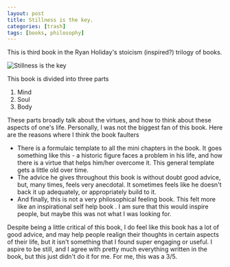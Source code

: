 ```yaml
---
layout: post
title: Stillness is the key.
categories: [trash]
tags: [books, philosophy]
---
```

This is third book in the Ryan Holiday's stoicism (inspired?) trilogy of books. 

![Stillness is the key](https://i.gr-assets.com/images/S/compressed.photo.goodreads.com/books/1566883842l/43582733.jpg)

This book is divided into three parts
1. Mind
2. Soul
3. Body

These parts broadly talk about the virtues, and how to think about these aspects of one's life.
Personally, I was not the biggest fan of this book. Here are the reasons where I think the book faulters
- There is a formulaic template to all the mini chapters in the book. It goes something like this - a historic figure faces a problem in his life, and how there is a virtue that helps him/her overcome it. 
This general template gets a little old over time.
- The advice he gives throughout this book is without doubt good advice, but, many times, feels very anecdotal. It sometimes feels like he doesn't back it up adequately, or appropriately build to it.
- And finally, this is not a very philosophical feeling book. This felt more like an inspirational self help book . I am sure that this would inspire people, but maybe this was not what I was looking for.


Despite being a little critical of this book, I do feel like this book has a lot of good advice, and may help people realign their thoughts in certain aspects of their life, but it isn't something that I found super engaging or useful.
I aspire to be still, and I agree with pretty much everything written in the book, but this just didn't do it for me.
For me, this was a 3/5.
